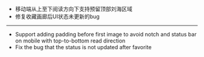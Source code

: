 - 移动端从上至下阅读方向下支持预留顶部刘海区域
- 修复收藏画廊后UI状态未更新的bug

------------------------------------------------------------------------------------------

- Support adding padding before first image to avoid notch and status bar on mobile with top-to-bottom read direction
- Fix the bug that the status is not updated after favorite